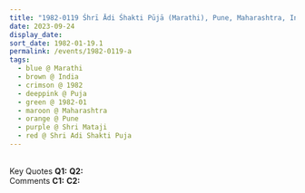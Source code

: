 ```yaml
---
title: "1982-0119 Śhrī Ādi Śhakti Pūjā (Marathi), Pune, Maharashtra, India"
date: 2023-09-24
display_date: 
sort_date: 1982-01-19.1
permalink: /events/1982-0119-a
tags:
  - blue @ Marathi
  - brown @ India
  - crimson @ 1982
  - deeppink @ Puja
  - green @ 1982-01
  - maroon @ Maharashtra
  - orange @ Pune
  - purple @ Shri Mataji 
  - red @ Shri Adi Shakti Puja
---
```


<br>

<wave-list>
  <list-title color="DarkSeaGreen" width="55">Key Quotes</list-title>
  <list-item color="BlanchedAlmond" width="280"><b>Q1:</b> <i></i></list-item>
  <list-item color="Lavender" width="280"><b>Q2:</b> <i></i></list-item>
</wave-list>

<br>

<wave-list>
  <list-title color="DarkSeaGreen" width="55">Comments</list-title>
  <list-item color="BlanchedAlmond" width="280"><b>C1:</b> <i></i></list-item>
  <list-item color="Lavender" width="280"><b>C2:</b> <i></i></list-item>
</wave-list>